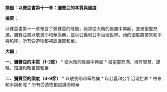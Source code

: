 **標題：以賽亞書第十一章：彌賽亞的本質與國度**

**摘要：**

以賽亞書第十一章預言了彌賽亞的降臨，祂將從大衛的後裔中興起，並被聖靈充滿。彌賽亞將以敬畏耶和華為樂，並以公義和公平治理世界。祂的國度將帶來和平與和睦，所有受造物都將認識耶和華。

**大綱：**

**一、彌賽亞的本質（1-2節）**
    * 從大衛的後裔中興起
    * 被聖靈充滿，擁有智慧、謀略、知識和敬畏耶和華

**二、彌賽亞的國度（3-9節）**
    * 以敬畏耶和華為樂
    * 以公義和公平治理世界
    * 帶來和平與和睦
    * 所有受造物都認識耶和華